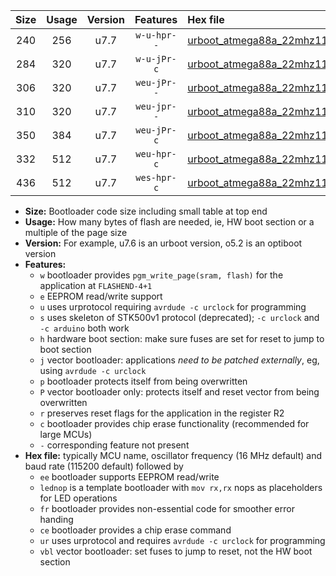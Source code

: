 |Size|Usage|Version|Features|Hex file|
|:-:|:-:|:-:|:-:|:--|
|240|256|u7.7|`w-u-hpr--`|[urboot_atmega88a_22mhz1184_38400bps_lednop_fr_ur.hex](https://raw.githubusercontent.com/stefanrueger/urboot.hex/main/mcus/atmega88a/fcpu_22mhz1184/38400_bps/urboot_atmega88a_22mhz1184_38400bps_lednop_fr_ur.hex)|
|284|320|u7.7|`w-u-jPr-c`|[urboot_atmega88a_22mhz1184_38400bps_lednop_fr_ce_ur_vbl.hex](https://raw.githubusercontent.com/stefanrueger/urboot.hex/main/mcus/atmega88a/fcpu_22mhz1184/38400_bps/urboot_atmega88a_22mhz1184_38400bps_lednop_fr_ce_ur_vbl.hex)|
|306|320|u7.7|`weu-jPr--`|[urboot_atmega88a_22mhz1184_38400bps_ee_lednop_ur_vbl.hex](https://raw.githubusercontent.com/stefanrueger/urboot.hex/main/mcus/atmega88a/fcpu_22mhz1184/38400_bps/urboot_atmega88a_22mhz1184_38400bps_ee_lednop_ur_vbl.hex)|
|310|320|u7.7|`weu-jpr--`|[urboot_atmega88a_22mhz1184_38400bps_ee_lednop_fr_ur_vbl.hex](https://raw.githubusercontent.com/stefanrueger/urboot.hex/main/mcus/atmega88a/fcpu_22mhz1184/38400_bps/urboot_atmega88a_22mhz1184_38400bps_ee_lednop_fr_ur_vbl.hex)|
|350|384|u7.7|`weu-jPr-c`|[urboot_atmega88a_22mhz1184_38400bps_ee_lednop_fr_ce_ur_vbl.hex](https://raw.githubusercontent.com/stefanrueger/urboot.hex/main/mcus/atmega88a/fcpu_22mhz1184/38400_bps/urboot_atmega88a_22mhz1184_38400bps_ee_lednop_fr_ce_ur_vbl.hex)|
|332|512|u7.7|`weu-hpr-c`|[urboot_atmega88a_22mhz1184_38400bps_ee_lednop_fr_ce_ur.hex](https://raw.githubusercontent.com/stefanrueger/urboot.hex/main/mcus/atmega88a/fcpu_22mhz1184/38400_bps/urboot_atmega88a_22mhz1184_38400bps_ee_lednop_fr_ce_ur.hex)|
|436|512|u7.7|`wes-hpr-c`|[urboot_atmega88a_22mhz1184_38400bps_ee_lednop_fr_ce.hex](https://raw.githubusercontent.com/stefanrueger/urboot.hex/main/mcus/atmega88a/fcpu_22mhz1184/38400_bps/urboot_atmega88a_22mhz1184_38400bps_ee_lednop_fr_ce.hex)|

- **Size:** Bootloader code size including small table at top end
- **Usage:** How many bytes of flash are needed, ie, HW boot section or a multiple of the page size
- **Version:** For example, u7.6 is an urboot version, o5.2 is an optiboot version
- **Features:**
  + `w` bootloader provides `pgm_write_page(sram, flash)` for the application at `FLASHEND-4+1`
  + `e` EEPROM read/write support
  + `u` uses urprotocol requiring `avrdude -c urclock` for programming
  + `s` uses skeleton of STK500v1 protocol (deprecated); `-c urclock` and `-c arduino` both work
  + `h` hardware boot section: make sure fuses are set for reset to jump to boot section
  + `j` vector bootloader: applications *need to be patched externally*, eg, using `avrdude -c urclock`
  + `p` bootloader protects itself from being overwritten
  + `P` vector bootloader only: protects itself and reset vector from being overwritten
  + `r` preserves reset flags for the application in the register R2
  + `c` bootloader provides chip erase functionality (recommended for large MCUs)
  + `-` corresponding feature not present
- **Hex file:** typically MCU name, oscillator frequency (16 MHz default) and baud rate (115200 default) followed by
  + `ee` bootloader supports EEPROM read/write
  + `lednop` is a template bootloader with `mov rx,rx` nops as placeholders for LED operations
  + `fr` bootloader provides non-essential code for smoother error handing
  + `ce` bootloader provides a chip erase command
  + `ur` uses urprotocol and requires `avrdude -c urclock` for programming
  + `vbl` vector bootloader: set fuses to jump to reset, not the HW boot section
